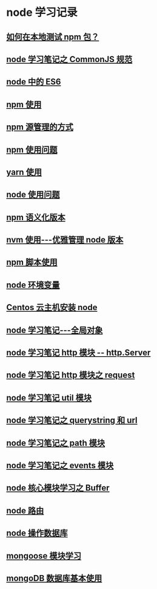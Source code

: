# node 学习记录

## [如何在本地测试 npm 包？](./如何在本地测试npm包.md)

## [node 学习笔记之 CommonJS 规范](./node学习笔记之CommonJS规范.md)

## [node 中的 ES6](./node中的ES6.md)

## [npm 使用](./npm使用.md)

## [npm 源管理的方式](./npm源管理的方式.md)

## [npm 使用问题](./npm使用问题.md)

## [yarn 使用](./yarn使用.md)

## [node 使用问题](./node使用问题.md)

## [npm 语义化版本](./npm语义化版本.md)

## [nvm 使用---优雅管理 node 版本](./nvm使用.md)

## [npm 脚本使用](./npm脚本使用.md)

## [node 环境变量](./node环境变量.md)

## [Centos 云主机安装 node](./Centos云主机安装node.md)

## [node 学习笔记---全局对象](./node学习笔记---全局对象.md)

## [node 学习笔记 http 模块 -- http.Server](./node学习笔记http模块http.Server.md)

## [node 学习笔记 http 模块之 request](./node学习笔记http模块之request.md)

## [node 学习笔记 util 模块](./node学习笔记util模块.md)

## [node 学习笔记之 querystring 和 url](./node学习笔记之querystring和url.md)

## [node 学习笔记之 path 模块](./node学习笔记之path模块.md)

## [node 学习笔记之 events 模块](./node学习笔记之events模块.md)

## [node 核心模块学习之 Buffer](./node核心模块学习之Buffer.md)

## [node 路由](./node路由.md)

## [node 操作数据库](./node操作数据库.md)

## [mongoose 模块学习](./mongoose模块学习.md)

## [mongoDB 数据库基本使用](./mongoDB数据库基本使用.md)
